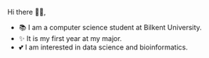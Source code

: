   Hi there 👩🏻,
  
- 📚 I am a computer science student at Bilkent University.
- ✨ It is my first year at my major.
- 💕 I am interested in data science and bioinformatics.
